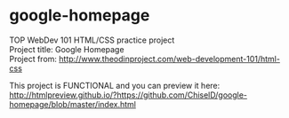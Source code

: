# google-homepage
TOP WebDev 101 HTML/CSS practice project<br />
Project title: Google Homepage<br />
Project from: http://www.theodinproject.com/web-development-101/html-css

This project is FUNCTIONAL and you can preview it here:
http://htmlpreview.github.io/?https://github.com/ChiselD/google-homepage/blob/master/index.html
